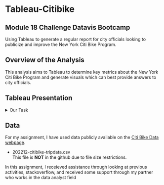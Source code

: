 # Tableau-Citibike
## Module 18 Challenge Datavis Bootcamp
Using Tableau to generate a regular report for city officials looking to publicize and improve the New York Citi Bike Program.

## **Overview of the Analysis**
This analysis aims to Tableau to determine key metrics about the New York Citi Bike Program and generate visuals which can best provide answers to city officials.<br/>

## **Tableau Presentation**


<details><summary>Our Task</Summary>

1. Design 2–5 visualizations for each discovered phenomenon (4–10 total). You may work with a timespan of your choosing. Optionally, you can also merge multiple datasets from different periods. <br/>
    * The following are questions you may wish to answer. Do not limit yourself to these questions; they are suggestions for a starting point. Be creative! <br/>
        *How many trips have been recorded in total during the chosen period? <br/>
        *By what percentage has total ridership grown? <br/>
        *How have the proportions of short-term customers and annual subscribers changed? <br/>
        *What are the peak hours when bikes are used during the summer months? <br/>
        *What are the peak hours when bikes are used during the winter months? <br/>
        *Today, what are the top 10 stations in the city for starting a journey? Based on data, why do you hypothesize these are the top locations? <br/>
        *Today, what are the top 10 stations in the city for ending a journey? Based on data, why? <br/>
        *Today, what are the bottom 10 stations in the city for starting a journey? Based on data, why? <br/>
        *Today, what are the bottom 10 stations in the city for ending a journey? Based on data, why? <br/>
        *How does the average trip duration change by the type of user? (This may be under "User Type" or "member_casual" depending on the period the data is from). <br/>
        *What is the average distance in miles for a bike trip? <br/>
        *Which bikes (by ID) are most likely due for repair or inspection in the timespan? <br/>
        *How variable is the utilization by bike ID? <br/>
2. Use your visualizations (not necessarily all of them) to design a dashboard for each phenomenon. The dashboards should be accompanied by an analysis explaining why the phenomenon may be occurring. <br/>
3. Create one of the following visualizations for city officials: <br/>
    * Basic: A static map that plots all bike stations with a visual indication of the most popular locations to start and end a journey, with zip code data overlaid on top. <br/>
    * Advanced: A dynamic map that shows how each station's popularity changes over time (by month and year). Again, with zip code data overlaid on the map. <br/>
    * The map you choose should also be accompanied by a write-up describing any trends that were noticed during your analysis. <br/>
4. Create your final presentation: <br/>
    * Create a Tableau story that brings together the visualizations, requested maps, and dashboards. <br/>
    * Ensure your presentation is professional, logical, and visually appealing.
</details>

## **Data**
For my assignment, I have used data publicly available on the [Citi Bike Data webpage](https://citibikenyc.com/system-data). <br/>
   * 202212-citibike-tripdata.csv<br/>
This file is **NOT** in the github due to file size restrictions. <br/>

In this assignment, I receieved assistance through looking at previous activities, stackoverflow, and received some support through my partner who works in the data analyst field<br/>


